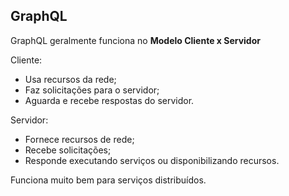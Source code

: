 ## GraphQL

GraphQL geralmente funciona no **Modelo Cliente x Servidor**

Cliente: 

- Usa recursos da rede;
- Faz solicitações para o servidor;
- Aguarda e recebe respostas do servidor.

Servidor:

- Fornece recursos de rede;
- Recebe solicitações;
- Responde executando serviços ou disponibilizando recursos.

Funciona muito bem para serviços distribuídos.
